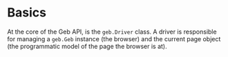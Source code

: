 # Basics

At the core of the Geb API, is the `geb.Driver` class. A driver is responsible for managing a `geb.Geb` instance (the browser) and the current page object (the programmatic model of the page the browser is at).